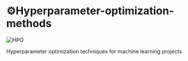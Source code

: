 # ⚙️Hyperparameter-optimization-methods
![HPO]([https://filebin.net/6e84n298wf7qhaur/1619269164578.jpeg])

Hyperparameter optimization techniques for machine learning projects

